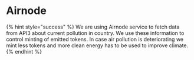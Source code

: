# Airnode



{% hint style="success" %}
We are using Airnode service to fetch data from API3 about current pollution in country. We use these information to control minting of emitted tokens. In case air pollution is deteriorating we mint less tokens and more clean energy has to be used to improve climate.
{% endhint %}
